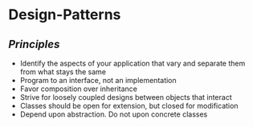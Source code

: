 # Design-Patterns
*Principles*
-------------
- Identify the aspects of your application that vary and separate them from what stays the same
- Program to an interface, not an implementation
- Favor composition over inheritance
- Strive for loosely coupled designs between objects that interact
- Classes should be open for extension, but closed for modification
- Depend upon abstraction. Do not upon concrete classes
  
